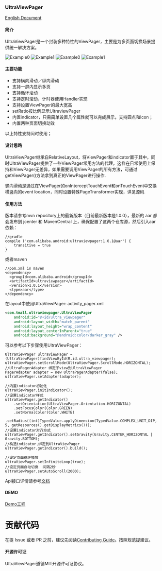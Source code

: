 ### UltraViewPager
[English Document](README.md)

#### 简介
UltraViewPager是一个封装多种特性的ViewPager，主要是为多页面切换场景提供统一解决方案。

![Example0](pics/pics1.gif)
![Example1](pics/pics2.gif)
![Example0](pics/pics3.gif)
![Example1](pics/pics4.gif)

#### 主要功能

* 支持横向滑动／纵向滑动
* 支持一屏内显示多页
* 支持循环滚动
* 支持定时滚动，计时器使用Handler实现
* 支持设置ViewPager的最大宽高
* setRatio按比例显示UltraviewPager
* 内置indicator，只需简单设置几个属性就可以完成展示，支持圆点和Icon；
* 内置两种页面切换动效

以上特性支持同时使用；

#### 设计思路
UltraViewPager继承自RelativeLayout，将ViewPager和indicator置于其中，同时UltraViewPager提供了一些ViewPager常用方法的代理，这样在日常使用上保持和ViewPager无差异，如果需要调用ViewPager的所有方法，可通过getViewPager()方法拿到真正的ViewPager进行操作.

竖向滑动是通过在ViewPager的onInterceptTouchEvent和onTouchEvent中交换横竖向的event location，同时设置特殊PageTransformer实现，详见源码.

#### 使用方法
版本请参考mvn repository上的最新版本（目前最新版本是1.0.0），最新的 aar 都会发布到 jcenter 和 MavenCentral 上，确保配置了这两个仓库源，然后引入aar依赖：

```
//gradle
compile ('com.alibaba.android:ultraviewpager:1.0.1@aar') {
	transitive = true
}

```

或者maven

```
//pom.xml in maven
<dependency>
  <groupId>com.alibaba.android</groupId>
  <artifactId>ultraviewpager</artifactId>
  <version>1.0.1</version>
  <type>aar</type>
</dependency>

```

在layout中使用UltraViewPager:
activity_pager.xml

```xml
<com.tmall.ultraviewpager.UltraViewPager
    android:id="@+id/ultra_viewpager"
    android:layout_width="match_parent"
    android:layout_height="wrap_content"
    android:layout_centerInParent="true"
    android:background="@android:color/darker_gray" />

```

可以参考以下步骤使用UltraViewPager：

```
UltraViewPager ultraViewPager = (UltraViewPager)findViewById(R.id.ultra_viewpager);
ultraViewPager.setScrollMode(UltraViewPager.ScrollMode.HORIZONTAL);
//UltraPagerAdapter 绑定子view到UltraViewPager
PagerAdapter adapter = new UltraPagerAdapter(false);
ultraViewPager.setAdapter(adapter);

//内置indicator初始化
ultraViewPager.initIndicator();
//设置indicator样式
ultraViewPager.getIndicator()
    .setOrientation(UltraViewPager.Orientation.HORIZONTAL)
    .setFocusColor(Color.GREEN)
    .setNormalColor(Color.WHITE)
    .setRadius((int)TypedValue.applyDimension(TypedValue.COMPLEX_UNIT_DIP, 5, getResources().getDisplayMetrics()));
//设置indicator对齐方式
ultraViewPager.getIndicator().setGravity(Gravity.CENTER_HORIZONTAL | Gravity.BOTTOM);
//构造indicator,绑定到UltraViewPager
ultraViewPager.getIndicator().build();

//设定页面循环播放
ultraViewPager.setInfiniteLoop(true);
//设定页面自动切换  间隔2秒
ultraViewPager.setAutoScroll(2000);

```
Api接口详情请参考[文档](ATTRIBUTES-ch.md)

#### DEMO

[Demo工程](https://github.com/alibaba/UltraViewPager/tree/master/sample)

# 贡献代码

在提 Issue 或者 PR 之前，建议先阅读[Contributing Guide](CONTRIBUTING.md)。按照规范提建议。

#### 开源许可证

UltraViewPager遵循MIT开源许可证协议。






